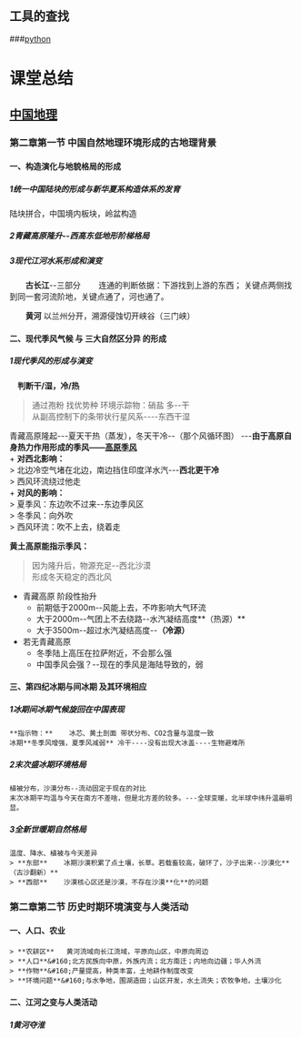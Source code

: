 ##  工具的查找 
###[python](https://github.com/lara4535/lara4535.github.io/projects/1)

# 课堂总结
## [中国地理](https://github.com/lara4535/lara4535.github.io/projects/2)  

### 第二章第一节 中国自然地理环境形成的**古地理背景**
#### 一、构造演化与地貌格局的形成
##### 1统一中国陆块的形成与新华夏系构造体系的发育
陆块拼合，中国境内板块，岭盆构造
##### 2青藏高原隆升--西高东低地形阶梯格局
##### 3现代江河水系形成和演变
&#8195;&#8195;**古长江**--三部分
&#8195;&#8195;连通的判断依据：下游找到上游的东西； 关键点两侧找到同一套河流阶地，关键点通了，河也通了。   
  
&#8195;&#8195;**黄河** 以兰州分开，溯源侵蚀切开峡谷（三门峡）  
  
  
#### 二、现代季风气候 与 三大自然区分异 的形成
##### 1现代季风的形成与演变 
　**判断干/湿，冷/热**
> 通过孢粉
> 找优势种
> 环境示踪物：硝盐 多--干   
从副高控制下的条带状行星风系----东西干湿  
  

青藏高原隆起---夏天干热（蒸发），冬天干冷--（那个风循环图） ---**由于高原自身热力作用形成的季风——<u>高原季风</u>**   
	+ **对西北影响：**  
		> 北边冷空气堵在北边，南边挡住印度洋水汽---**西北更干冷**  
		> 西风环流绕过他走  
	+ **对风的影响：**  
		> 夏季风：东边吹不过来--东边季风区  
		> 冬季风：向外吹  
		> 西风环流：吹不上去，绕着走  
     
**黄土高原能指示季风：**
> 因为隆升后，物源充足--西北沙漠  
> 形成冬天稳定的西北风  

+ 青藏高原 阶段性抬升  
	- 前期低于2000m--风能上去，不咋影响大气环流
	- 大于2000m--气团上不去绕路--水汽凝结高度**（热源）**
	- 大于3500m--超过水汽凝结高度--**（冷源）**
+ 若无青藏高原
	- 冬季陆上高压在拉萨附近，不会那么强
	- 中国季风会强？--现在的季风是海陆导致的，弱  
 
 
#### 三、第四纪冰期与间冰期  及其环境相应
##### 1冰期间冰期气候旋回在中国表现
	**指示物：**    冰芯、黄土剖面 带状分布、CO2含量与温度一致
	冰期**冬季风增强，夏季风减弱** 冷干----没有出现大冰盖----生物避难所
##### 2末次盛冰期环境格局 
	植被分布，沙漠分布--流动固定于现在的对比
	末次冰期平均温与今天在南方不差啥，但是北方差的较多。---全球变暖，北半球中纬升温最明显。
##### 3全新世暖期自然格局
	温度、降水、植被与今天差异  
	> **东部**	冰期沙漠积累了点土壤，长草。若载畜较高，破环了，沙子出来--沙漠化**（古沙翻新）**
	> **西部**	沙漠核心区还是沙漠，不存在沙漠**化**的问题
	

### 第二章第二节 历史时期环境演变与人类活动
#### 一、人口、农业
	> **农耕区**	黄河流域向长江流域，平原向山区，中原向周边  
	> **人口**&#160;北方民族向中原，外族内流；北方南迁；内地向边疆；华人外流  
	> **作物**&#160;产量提高，种类丰富，土地耕作制度改变  
	> **环境问题**&#160;与水争地，围湖造田；山区开发，水土流失；农牧争地，土壤沙化
  
#### 二、江河之变与人类活动
##### 1黄河夺淮

  




